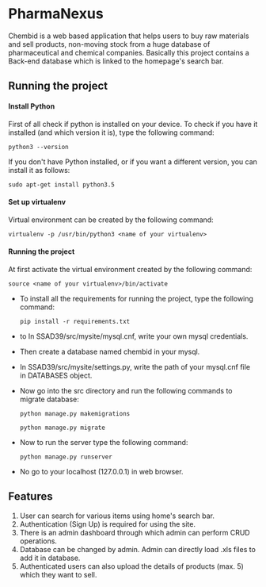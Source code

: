 PharmaNexus
=========

Chembid is a web based application that helps users to buy raw materials and sell products, non-moving stock from a huge database of pharmaceutical and chemical companies. Basically this project contains a Back-end database which is linked to the homepage's search bar. 



## Running the project  

#### Install Python

First of all check if python is installed on your device. To check if you have it installed (and which version it is), type the following command:

```python3 --version```

If you don't have Python installed, or if you want a different version, you can install it as follows:

```sudo apt-get install python3.5```

#### Set up virtualenv

Virtual environment can be created by the following command:

```virtualenv -p /usr/bin/python3 <name of your virtualenv>```

#### Running the project

At first activate the virtual environment created by the following command:

```source <name of your virtualenv>/bin/activate```

* To install all the requirements for running the project, type the following command:

  ```pip install -r requirements.txt```

* to In SSAD39/src/mysite/mysql.cnf,  write your own mysql credentials.

* Then create a database named chembid in your mysql.

* In SSAD39/src/mysite/settings.py, write the path of your mysql.cnf file in DATABASES object.

* Now go into the src directory and run the following commands to migrate database:

  ```python manage.py makemigrations```

  ```python manage.py migrate```

* Now to run the server type the following command:

  ```python manage.py runserver```

* No go to your localhost (127.0.0.1) in web browser.

## Features

1. User can search for various items using home's search bar.
2. Authentication (Sign Up) is required for using the site.
3. There is an admin dashboard through which admin can perform CRUD operations.
4. Database can be changed by admin. Admin can directly load .xls files to add it in database.
5. Authenticated users can also upload the details of products (max. 5) which they want to sell.

